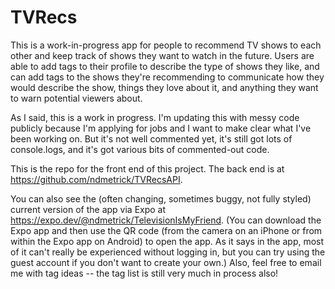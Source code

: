 # TVRecs

This is a work-in-progress app for people to recommend TV shows to each other and keep track of shows they want to watch in the future. Users are able to add tags to their profile to describe the type of shows they like, and can add tags to the shows they're recommending to communicate how they would describe the show, things they love about it, and anything they want to warn potential viewers about.

As I said, this is a work in progress. I'm updating this with messy code publicly because I'm applying for jobs and I want to make clear what I've been working on. But it's not well commented yet, it's still got lots of console.logs, and it's got various bits of commented-out code.

This is the repo for the front end of this project. The back end is at https://github.com/ndmetrick/TVRecsAPI. 

You can also see the (often changing, sometimes buggy, not fully styled) current version of the app via Expo at https://expo.dev/@ndmetrick/TelevisionIsMyFriend. (You can download the Expo app and then use the QR code (from the camera on an iPhone or from within the Expo app on Android) to open the app. As it says in the app, most of it can't really be experienced without logging in, but you can try using the guest account if you don't want to create your own.) Also, feel free to email me with tag ideas -- the tag list is still very much in process also!
